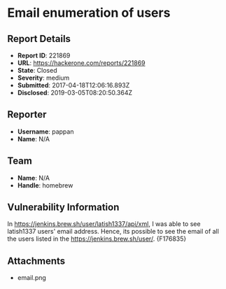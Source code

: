 # Email enumeration of users

## Report Details
- **Report ID**: 221869
- **URL**: https://hackerone.com/reports/221869
- **State**: Closed
- **Severity**: medium
- **Submitted**: 2017-04-18T12:06:16.893Z
- **Disclosed**: 2019-03-05T08:20:50.364Z

## Reporter
- **Username**: pappan
- **Name**: N/A

## Team
- **Name**: N/A
- **Handle**: homebrew

## Vulnerability Information
In https://jenkins.brew.sh/user/latish1337/api/xml, I was able to see latish1337 users' email address.
Hence, its possible to see the email of all the users listed in the https://jenkins.brew.sh/user/.
{F176835}

## Attachments
- email.png
